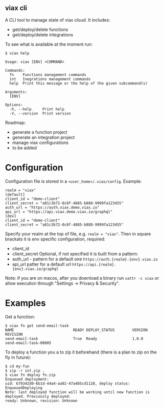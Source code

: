 viax cli
------------

A CLI tool to manage state of viax cloud. It includes:
* get/deploy/delete functions
* get/deploy/delete integrations

To see what is available at the moment run:
```
$ viax help

Usage: viax [ENV] <COMMAND>

Commands:
  fn    Functions management commands
  int   Inegrations management commands
  help  Print this message or the help of the given subcommand(s)

Arguments:
  [ENV]

Options:
  -h, --help     Print help
  -V, --version  Print version
```

Roadmap:
* generate a function project
* generate an integration project
* manage viax configurations
* to be added

# Configuration

Configuration file is stored in a `<user_home>/.viax/config`. Example:
```
realm = "viax"
[default]
client_id = "demo-client"
client_secret = "a81c3b72-0c8f-4885-b888-9999fa123455"
auth_url = "https://auth.viax.demo.viax.io"
api_url = "https://api.viax.demo.viax.io/graphql"
[dev]
client_id = "demo-client"
client_secret = "a81c3b72-0c8f-4885-b888-9999fa123455"
```

Specify your realm at the top of file, e.g. `realm = "viax"`. Then in square brackats it is env specific configuration, required:
* client_id
* client_secret
Optional, if not specified it is built from a pattern:
* auth_url - pattern for a default one `https://auth.{realm}.{env}.viax.io`
* api_url patter for a default url `https://api.{realm}.{env}.viax.io/graphql`

Note: if you are on macos, after you download a binary run `xattr -c viax` or allow execution through "Settings -> Privacy & Security".

# Examples

Get a function:
```
$ viax fn get send-email-task
NAME                           READY DEPLOY_STATUS        VERSION  REVISION
send-email-task                True  Ready                1.0.0    send-email-task-00005
```

To deploy a function you a to zip it beforehand (there is a plan to zip on the fly in future):
```
$ cd my-fun
$ zip -r int.zip .
$ viax fn deploy fn.zip
Enqueued deployment:
uid: 679342d0-6b1d-44a4-aa02-47a485cd1128, deploy status: EnqueuedDeploying
Note: last deployed function will be working until new function is deployed. Previously deployed:
ready: Unknown, revision: Unknown
```

